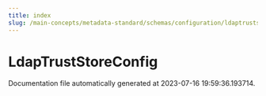 ```yaml
---
title: index
slug: /main-concepts/metadata-standard/schemas/configuration/ldaptruststoreconfig
---
```


# LdapTrustStoreConfig

Documentation file automatically generated at 2023-07-16 19:59:36.193714.
